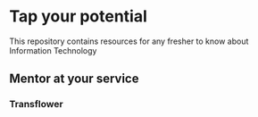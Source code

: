 # Tap your potential
This repository contains resources for any fresher to know about Information Technology 
## Mentor at your service
### Transflower
